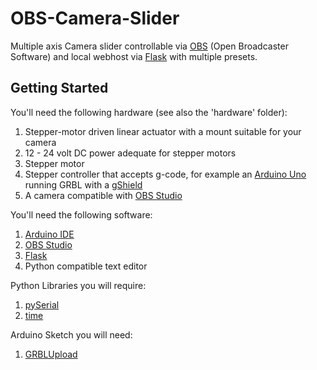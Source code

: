 # OBS-Camera-Slider

Multiple axis Camera slider controllable via [OBS](https://github.com/obsproject/obs-studio) (Open Broadcaster Software) and local webhost via [Flask](https://flask.palletsprojects.com/) with multiple presets.

## Getting Started

You'll need the following hardware (see also the 'hardware' folder):
1. Stepper-motor driven linear actuator with a mount suitable for your camera
2. 12 - 24 volt DC power adequate for stepper motors
3. Stepper motor
4. Stepper controller that accepts g-code, for example an [Arduino Uno](https://docs.arduino.cc/hardware/uno-rev3) running GRBL with a [gShield](https://github.com/synthetos/grblShield)
5. A camera compatible with [OBS Studio ](https://obsproject.com/)

You'll need the following software:
1. [Arduino IDE](https://www.arduino.cc/en/software)
2. [OBS Studio ](https://obsproject.com/)
3. [Flask](https://flask.palletsprojects.com/)
4. Python compatible text editor

Python Libraries you will require:
1. [pySerial](https://pyserial.readthedocs.io/en/latest/)
2. [time](https://docs.python.org/3/library/time.html)

Arduino Sketch you will need:
1. [GRBLUpload](https://github.com/grbl/grbl)
